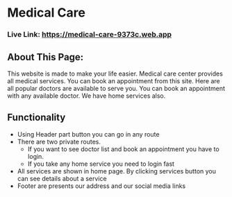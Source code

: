 # Medical Care

### Live Link: https://medical-care-9373c.web.app

## About This Page:

This website is made to make your life easier. Medical care center provides all medical services. You can book an appointment from this site. Here are all popular doctors are available to serve you. You can book an appointment with any available doctor. We have home services also.

## Functionality

- Using Header part button you can go in any route
- There are two private routes.
  - If you want to see doctor list and book an appointment you have to login.
  - If you take any home service you need to login fast
- All services are shown in home page. By clicking services button you can see details about a service
- Footer are presents our address and our social media links
